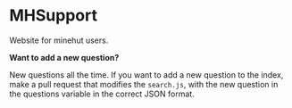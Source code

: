 # MHSupport
Website for minehut users.

**Want to add a new question?**

New questions all the time. If you want to add a new question to the index, make a pull request that modifies the ```search.js```, with the new question in the questions variable in the correct JSON format.

